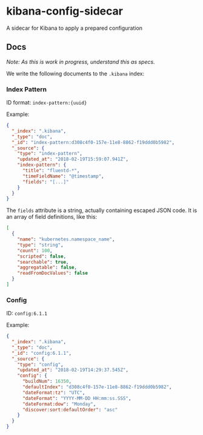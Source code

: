 # kibana-config-sidecar

A sidecar for Kibana to apply a prepared configuration

## Docs

_Note: As this is work in progress, understand this as specs._

We write the following documents to the `.kibana` index:

### Index Pattern

ID format: `index-pattern:{uuid}`

Example:

```json
{
  "_index": ".kibana",
  "_type": "doc",
  "_id": "index-pattern:d308c4f0-157e-11e8-8862-f19ddd0b5982",
  "_source": {
    "type": "index-pattern",
    "updated_at": "2018-02-19T15:59:07.941Z",
    "index-pattern": {
      "title": "fluentd-*",
      "timeFieldName": "@timestamp",
      "fields": "[...]"
    }
  }
}
```

The `fields` attribute is a string, actually containing escaped JSON code.
It is an array of field definitions, like this:

```json
[
  {
    "name": "kubernetes.namespace_name",
    "type": "string",
    "count": 100,
    "scripted": false,
    "searchable": true,
    "aggregatable": false,
    "readFromDocValues": false
  }
]
```

### Config

ID: `config:6.1.1`

Example:

```json
{
  "_index": ".kibana",
  "_type": "doc",
  "_id": "config:6.1.1",
  "_source": {
    "type": "config",
    "updated_at": "2018-02-19T14:29:37.545Z",
    "config": {
      "buildNum": 16350,
      "defaultIndex": "d308c4f0-157e-11e8-8862-f19ddd0b5982",
      "dateFormat:tz": "UTC",
      "dateFormat": "YYYY-MM-DD HH:mm:ss.SSS",
      "dateFormat:dow": "Monday",
      "discover:sort:defaultOrder": "asc"
    }
  }
}

